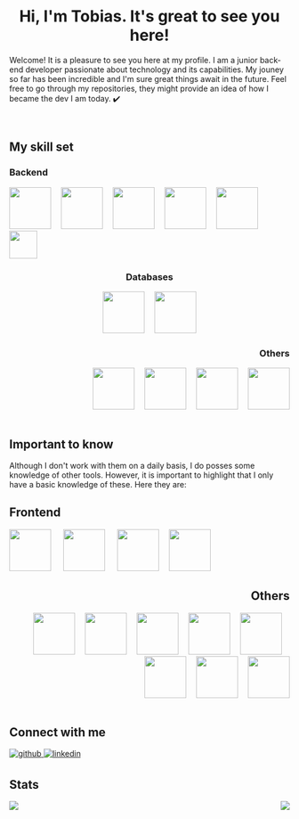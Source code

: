 <h1 align="center">Hi, I'm Tobias. It's great to see you here!</h1>

Welcome! It is a pleasure to see you here at my profile. I am a junior back-end developer passionate about technology and its capabilities. My jouney so far has been incredible and I'm sure great things await in the future. Feel free to go through my repositories, they might provide an idea of how I became the dev I am today. ✔️  
  

<br/>  


<h2>My skill set</h2> 

<h3>Backend</h3>
<div align="left">
<img height="75" widht="75" src="https://cdn.jsdelivr.net/gh/devicons/devicon/icons/javascript/javascript-original.svg" />&emsp;
<img height="75" widht="75" src="https://cdn.jsdelivr.net/gh/devicons/devicon/icons/express/express-original-wordmark.svg" />&emsp;
<img height="75" widht="75" src="https://cdn.jsdelivr.net/gh/devicons/devicon/icons/nodejs/nodejs-original-wordmark.svg" />&emsp;
<img height="75" widht="75" src="https://cdn.jsdelivr.net/gh/devicons/devicon/icons/npm/npm-original-wordmark.svg" />&emsp;
<img height="75" widht="75" src="https://cdn.jsdelivr.net/gh/devicons/devicon/icons/sequelize/sequelize-original-wordmark.svg" />&emsp;
<img height="50" widht="50" src="https://cdn.jsdelivr.net/gh/devicons/devicon/icons/jest/jest-plain.svg" />
</div>

<h3 align="middle">Databases</h3> 
<div align="middle">  
<img height="75" widht="75" src="https://cdn.jsdelivr.net/gh/devicons/devicon/icons/postgresql/postgresql-original-wordmark.svg" />&emsp;
<img height="75" widht="75" src="https://cdn.jsdelivr.net/gh/devicons/devicon/icons/mongodb/mongodb-original-wordmark.svg" /> 
</div>

<h3 align="right">Others</h3>
<div align="right">  
<img height="75" widht="75" src="https://cdn.jsdelivr.net/gh/devicons/devicon/icons/git/git-original.svg" />&emsp;
<img height="75" widht="75" src="https://cdn.jsdelivr.net/gh/devicons/devicon/icons/docker/docker-original-wordmark.svg" />&emsp;
<img height="75" widht="75" src="https://cdn.jsdelivr.net/gh/devicons/devicon/icons/figma/figma-original.svg" />&emsp;
<img height="75" widht="75" src="https://cdn.jsdelivr.net/gh/devicons/devicon/icons/azure/azure-original-wordmark.svg" />
</div>

<br/>  

<h2>Important to know</h2>
Although I don't work with them on a daily basis, I do posses some knowledge of other tools. However, it is important to highlight that I only have a basic knowledge of these. Here they are:  
 
<br/>  

<h2>Frontend</h2>  
<div align="left">  
<img height="75" widht="75" src="https://cdn.jsdelivr.net/gh/devicons/devicon/icons/react/react-original.svg" /> &emsp;
<img height="75" widht="75" src="https://cdn.jsdelivr.net/gh/devicons/devicon/icons/html5/html5-original-wordmark.svg" /> &emsp;
<img height="75" widht="75" src="https://cdn.jsdelivr.net/gh/devicons/devicon/icons/css3/css3-original-wordmark.svg" />&emsp;
<img height="75" widht="75" src="https://cdn.jsdelivr.net/gh/devicons/devicon/icons/sass/sass-original.svg" /> 
</div>


<h2 align="right">Others</h2>
<div align="right">  
<img height="75" widht="75" src="https://cdn.jsdelivr.net/gh/devicons/devicon/icons/webpack/webpack-original-wordmark.svg" />&emsp;
<img height="75" widht="75" src="https://cdn.jsdelivr.net/gh/devicons/devicon/icons/python/python-original-wordmark.svg" />&emsp;
<img height="75" widht="75" src="https://cdn.jsdelivr.net/gh/devicons/devicon/icons/jupyter/jupyter-original-wordmark.svg" />&emsp;
<img height="75" widht="75" src="https://cdn.jsdelivr.net/gh/devicons/devicon/icons/firebase/firebase-plain-wordmark.svg" />&emsp;
<img height="75" widht="75" src="https://cdn.jsdelivr.net/gh/devicons/devicon/icons/babel/babel-original.svg" />&emsp;
<img height="75" widht="75" src="https://cdn.jsdelivr.net/gh/devicons/devicon/icons/heroku/heroku-original-wordmark.svg" />&emsp;
<img height="75" widht="75" src="https://cdn.jsdelivr.net/gh/devicons/devicon/icons/neo4j/neo4j-original-wordmark.svg" />&emsp;
<img height="75" widht="75" src="https://cdn.jsdelivr.net/gh/devicons/devicon/icons/vscode/vscode-original-wordmark.svg" />




</div>

<br/>  

<h2>Connect with me</h2>
<a href="https://github.com/https://github.com/tsirianni" target="_blank">
<img src=https://img.shields.io/badge/github-%2324292e.svg?&style=for-the-badge&logo=github&logoColor=white alt=github style="margin-bottom: 5px;" />
</a>
<a href="https://linkedin.com/in/https://www.linkedin.com/in/tobias-sirianni/" target="_blank">
<img src=https://img.shields.io/badge/linkedin-%231E77B5.svg?&style=for-the-badge&logo=linkedin&logoColor=white alt=linkedin style="margin-bottom: 5px;" />
</a>  
  
<br/>  

<h2>Stats</h2>  

<img src="https://github-readme-stats.vercel.app/api?username=tsirianni&show_icons=true&count_private=true&hide_border=true" align="left" />

<div align="right"><img src="https://github-readme-stats.vercel.app/api/top-langs/?username=tsirianni&hide_border=true&layout=compact" align="right" /></div>

</td></tr></table>
<br />
